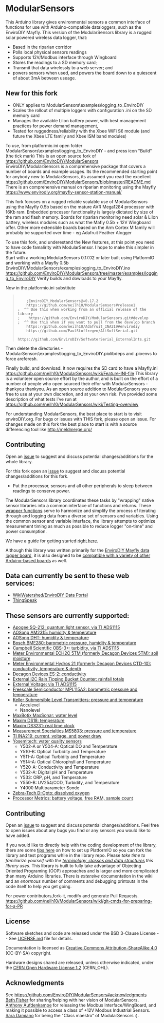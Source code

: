 # ModularSensors

This Arduino library gives environmental sensors a common interface of functions for use with Arduino-compatible dataloggers, such as the EnviroDIY Mayfly. 
This version of the ModularSensors library is a rugged solar powered wireless data logger, that:
* Based in the riparian corridor
* Polls local physical sensors readings
* Supports 12V/Modbus interface through Wingboard 
* Stores the readings  to a SD memory card;
* Transmit that data wirelessly to a web server; and
* powers sensors when used, and powers the board down to a quiescent of about 3mA between useage.
## New for this fork   
* ONLY applies to ModularSensors\examples\logging_to_EnviroDIY   
* Scales the rollout of multiple loggers with configuration .ini on the SD memory card
* Manages the available LiIon battery power, with best management practices for power demand management,
* Tested for ruggedness/reliability with the Xbee WiFi S6 module (and future the Xbee LTE family and Xbee ISM band modules)

To use, from platformio.ini open folder ModularSensors\examples\logging_to_EnviroDIY - and press icon "Build" (the tick mark)
This is an open source fork of https://github.com/EnviroDIY/ModularSensors   
EnviroDIY/ModularSensors is a comprehensive package that covers a number of boards and example usages. Its the recommended starting point for anybody new to ModularSensors, its assumed you read the excellent https://github.com/EnviroDIY/ModularSensors/blob/master/README.md
There is an comprehensive manual on riparian monitoring using the Mayfly  https://www.envirodiy.org/mayfly-sensor-station-manual/

This fork focuses on a rugged reliable scalable use of ModularSensors using the Mayfly 0.5b based on the mature AVR Mega1284 processor with 16Kb ram. 
Embedded processor functionality is largely dictated by size of the ram and flash memory.
Boards for riparian monitoring need solar & LiIon battery, wireless modules such as what the Mafly 0.5b + 12V Wingboard offer. 
Other more extensible boards based on the Arm Cortex M family will probably be supported over time -
 eg Adafruit Feather Alogger

To use this fork, and underestand the New features, at this point you need to have code famalirity with ModularSensor. I hope to make this simpler in the future.   
Start with a working ModularSensors 0.17.02 or later built using PlatformIO and working with a Mayfly 0.5b
EnviroDIY/ModularSensors/exampleslogging_to_EnviroDIY.ino
https://github.com/EnviroDIY/ModularSensors/tree/master/examples/logging_to_EnviroDIY
Verify builds and dowloads to your Mayfly.

Now in the platformio.ini substitute
<blockquote><pre><code>
    ;EnviroDIY_ModularSensors@=0.17.2
    https://github.com/neilh10/ModularSensors#release1
;  ^^ Use this when working from an official release of the library   
;    https://github.com/EnviroDIY/ModularSensors.git#develop   
;  ^^ Use this when if you want to pull from the develop branch    
    https://github.com/neilh10/Adafruit_INA219#envirodiy   
    https://github.com/PaulStoffregen/AltSoftSerial.git
    https://github.com/EnviroDIY/SoftwaterSerial_ExternalInts.git
</code></pre></blockquote>

Then delete the directories - ModularSensors\examples\logging_to_EnviroDIY\.piolibdeps  and .pioenvs to force areferesh.

Finally build, and download. It now requires the SD card to have a Mayfly.ini https://github.com/neilh10/ModularSensors/wiki/Feature-INI-file
This library is a volunteer open source effort by the author, and is built on the effort of a number of people who open sourced their effor with ModularSensors - thankyou thankyou. 
As an open source addition to ModularSensors you are free to use at your own discretion, and at your own risk. I've provided some description of what tests I've run at 
https://github.com/neilh10/ModularSensors/wiki/Testing-overview
  

For understanding ModularSensors, the best place to start is to visit enviroDIY.org. 
For bugs or issues with THIS fork, please open an issue. 
For changes made on this fork the best place to start is with a source differencing tool like http://meldmerge.org/


## Contributing
Open an [issue](https://github.com/EnviroDIY/ModularSensors/issues) to suggest and discuss potential changes/additions for the whole library. 

For this fork open an [issue](https://github.com/neilh10/ModularSensors/issues) to suggest and discuss potential changes/additions for this fork. 
* Put the processor, sensors and all other peripherals to sleep between readings to conserve power.

The ModularSensors library coordinates these tasks by "wrapping" native sensor libraries into a common interface of functions and returns. These [wrapper functions](https://en.wikipedia.org/wiki/Wrapper_function) serve to harmonize and simplify the process of iterating through and logging data from a diverse set of sensors and variables.  Using the common sensor and variable interface, the library attempts to optimize measurement timing as much as possible to reduce logger "on-time" and power consumption.

We have a guide for getting started [right here](https://github.com/EnviroDIY/ModularSensors/wiki/Getting-Started).

Although this library was written primarily for the [EnviroDIY Mayfly data logger board](https://envirodiy.org/mayfly/), it is also designed to be [compatible with a variety of other Arduino-based boards](https://github.com/EnviroDIY/ModularSensors/wiki/Processor-Compatibility) as well.

## Data can currently be sent to these web services:

- [WikiWatershed/EnviroDIY Data Portal](https://github.com/EnviroDIY/ModularSensors/wiki/EnviroDIY-Portal-Functions)
- [ThingSpeak](https://github.com/EnviroDIY/ModularSensors/wiki/ThingSpeak-Functions)

## These sensors are currently supported:

- [Apogee SQ-212: quantum light sensor, via TI ADS1115](https://github.com/EnviroDIY/ModularSensors/wiki/Apogee-SQ212)
- [AOSong AM2315: humidity & temperature](https://github.com/EnviroDIY/ModularSensors/wiki/AOSong-AM2315)
- [AOSong DHT: humidity & temperature](https://github.com/EnviroDIY/ModularSensors/wiki/AOSong-DHT)
- [Bosch BME280: barometric pressure, humidity & temperature](https://github.com/EnviroDIY/ModularSensors/wiki/Bosch-BME280)
- [Campbell Scientific OBS-3+: turbidity, via TI ADS1115](https://github.com/EnviroDIY/ModularSensors/wiki/Campbell-OBS3)
- [Meter Environmental ECH2O 5TM (formerly Decagon Devices 5TM): soil moisture](https://github.com/EnviroDIY/ModularSensors/wiki/Meter-ECH2O-5TM)
- [Meter Environmental Hydros 21 (formerly Decagon Devices CTD-10): conductivity, temperature & depth](https://github.com/EnviroDIY/ModularSensors/wiki/Meter-Hydros-21)
- [Decagon Devices ES-2: conductivity ](https://github.com/EnviroDIY/ModularSensors/wiki/Decagon-ES2)
- [External I2C Rain Tipping Bucket Counter: rainfall totals](https://github.com/EnviroDIY/ModularSensors/wiki/I2C-Tipping-Bucket)
- [External Voltage: via TI ADS1115](https://github.com/EnviroDIY/ModularSensors/wiki/TI-ADS1115-Voltage)
- [Freescale Semiconductor MPL115A2: barometric pressure and temperature](https://github.com/EnviroDIY/ModularSensors/wiki/Freescale-MPL115A2)
- [Keller Submersible Level Transmitters: pressure and temperature](https://github.com/EnviroDIY/ModularSensors/wiki/Keller-Level)
    - Acculevel
    - Nanolevel
- [MaxBotix MaxSonar: water level](https://github.com/EnviroDIY/ModularSensors/wiki/MaxBotix-MaxSonar)
- [Maxim DS18: temperature](https://github.com/EnviroDIY/ModularSensors/wiki/Maxim-DS18)
- [Maxim DS3231: real time clock](https://github.com/EnviroDIY/ModularSensors/wiki/Maxim-DS3231)
- [Measurement Specialties MS5803: pressure and temperature](https://github.com/EnviroDIY/ModularSensors/wiki/Measurement-Specialties-MS5803)
- [TI INA219: current, voltage, and power draw](https://github.com/EnviroDIY/ModularSensors/wiki/TI-INA219)
- [Yosemitech: water quality sensors](https://github.com/EnviroDIY/ModularSensors/wiki/Yosemitech-Sensors)
    - Y502-A or Y504-A: Optical DO and Temperature
    - Y510-B: Optical Turbidity and Temperature
    - Y511-A: Optical Turbidity and Temperature
    - Y514-A: Optical Chlorophyll and Temperature
    - Y520-A: Conductivity and Temperature
    - Y532-A: Digital pH and Temperature
    - Y533: ORP, pH, and Temperature
    - Y550-B: UV254/COD, Turbidity, and Temperature
    - Y4000 Multiparameter Sonde
- [Zebra-Tech D-Opto: dissolved oxygen](https://github.com/EnviroDIY/ModularSensors/wiki/ZebraTech-DOpto)
- [Processor Metrics: battery voltage, free RAM, sample count](https://github.com/EnviroDIY/ModularSensors/wiki/Processor-Metadata)



## Contributing
Open an [issue](https://github.com/EnviroDIY/ModularSensors/issues) to suggest and discuss potential changes/additions.  Feel free to open issues about any bugs you find or any sensors you would like to have added.

If you would like to directly help with the coding development of the library, there are some [tips here](https://github.com/EnviroDIY/ModularSensors/wiki/Developer-Setup) on how to set up PlatformIO so you can fork the library and test programs while in the library repo.  Please _take time to familiarize yourself with the [terminology, classes and data structures](https://github.com/EnviroDIY/ModularSensors/wiki/Terminology) this library uses_.  This library is built to fully take advantage of Objecting Oriented Programing (OOP) approaches and is larger and more complicated than many Arduino libraries.  There is _extensive_ documentation in the wiki and an _enormous_ number of comments and debugging printouts in the code itself to help you get going.


For power contributors,fork-it, modify and generate Pull Requests.
https://github.com/neilh10/ModularSensors/wiki/git-cmds-for-preparing-for-a-PR

## License
Software sketches and code are released under the BSD 3-Clause License -- See [LICENSE.md](https://github.com/EnviroDIY/ModularSensors/blob/master/LICENSE.md) file for details.

Documentation is licensed as [Creative Commons Attribution-ShareAlike 4.0](https://creativecommons.org/licenses/by-sa/4.0/) (CC-BY-SA) copyright.

Hardware designs shared are released, unless otherwise indicated, under the [CERN Open Hardware License 1.2](http://www.ohwr.org/licenses/cern-ohl/v1.2) (CERN_OHL).

## Acknowledgments
See https://github.com/EnviroDIY/ModularSensors#acknowledgments   
[Beth Fisher](https://github.com/fisherba) for sharing/helping with her vision of ModularSensors.   
[Anthony Aufdenkampe](https://github.com/aufdenkampe) for releasing the Modbus Interface/WingBoard, and making it possible to access a class of +12V Modbus Industrial Sensors.   
[Sara Damiano](https://github.com/SRGDamia1) for being the "Class maestro" of ModularSensors :).   
